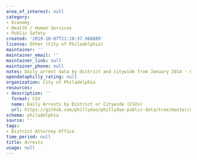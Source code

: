 ```yaml
---
area_of_interest: null
category:
- Economy
- Health / Human Services
- Public Safety
created: '2019-10-07T21:10:37.968889'
license: Other (City of Philadelphia)
maintainer: ''
maintainer_email: ''
maintainer_link: null
maintainer_phone: null
notes: Daily arrest data by district and citywide from January 2014 - October 2019.
opendataphilly_rating: null
organization: City of Philadelphia
resources:
- description: ''
  format: CSV
  name: Daily Arrests by District or Citywide (CSVs)
  url: https://github.com/phillydao/phillydao-public-data/tree/master/docs/data
schema: philadelphia
source: ''
tags:
- District Attorney Office
time_period: null
title: Arrests
usage: null
---
```

